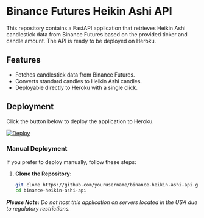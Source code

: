 # Binance Futures Heikin Ashi API

This repository contains a FastAPI application that retrieves Heikin Ashi candlestick data from Binance Futures based on the provided ticker and candle amount. The API is ready to be deployed on Heroku.

## Features

- Fetches candlestick data from Binance Futures.
- Converts standard candles to Heikin Ashi candles.
- Deployable directly to Heroku with a single click.

## Deployment

Click the button below to deploy the application to Heroku.

[![Deploy](https://www.herokucdn.com/deploy/button.svg)](https://dashboard.heroku.com/new?template=https://github.com/TharushaPro/heikin-ashi/)

### Manual Deployment

If you prefer to deploy manually, follow these steps:

1. **Clone the Repository:**

   ```bash
   git clone https://github.com/yourusername/binance-heikin-ashi-api.git
   cd binance-heikin-ashi-api


**_Please Note:_** *Do not host this application on servers located in the USA due to regulatory restrictions.*
